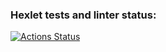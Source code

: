 ### Hexlet tests and linter status:
[![Actions Status](https://github.com/stanislavglazko/algorithms-project-69/workflows/hexlet-check/badge.svg)](https://github.com/stanislavglazko/algorithms-project-69/actions)